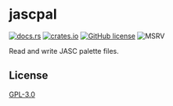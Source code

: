 # jascpal

[![docs.rs](https://img.shields.io/badge/docs.rs-jascpal-blue?style=flat-square&color=blue)](https://docs.rs/jascpal)
[![crates.io](https://img.shields.io/crates/v/jascpal.svg?style=flat-square&color=orange)](https://crates.io/crates/jascpal)
[![GitHub license](https://img.shields.io/github/license/SiegeEngineers/genie-rs?style=flat-square&color=darkred)](https://github.com/SiegeEngineers/genie-rs/blob/default/LICENSE.md)
![MSRV](https://img.shields.io/badge/MSRV-1.64.0%2B-blue?style=flat-square)

Read and write JASC palette files.

## License

[GPL-3.0](../../LICENSE.md)
